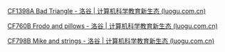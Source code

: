 [CF1398A Bad Triangle - 洛谷 | 计算机科学教育新生态 (luogu.com.cn)](https://www.luogu.com.cn/problem/CF1398A)

[CF760B Frodo and pillows - 洛谷 | 计算机科学教育新生态 (luogu.com.cn)](https://www.luogu.com.cn/problem/CF760B)

[CF798B Mike and strings - 洛谷 | 计算机科学教育新生态 (luogu.com.cn)](https://www.luogu.com.cn/problem/CF798B)
